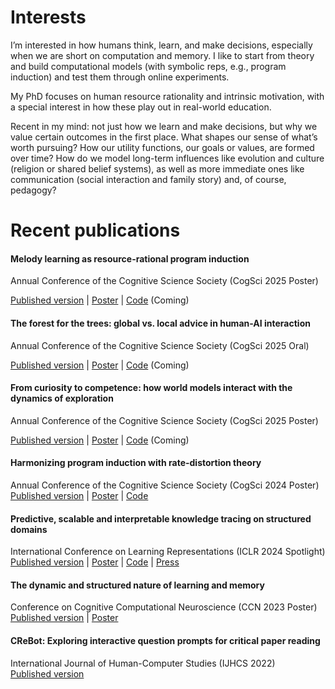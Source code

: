 # Interests

I’m interested in how humans think, learn, and make decisions, especially when we are short on computation and memory. I like to start from theory and build computational models (with symbolic reps, e.g., program induction) and test them through online experiments.

My PhD focuses on human resource rationality and intrinsic motivation, with a special interest in how these play out in real-world education.

Recent in my mind: not just how we learn and make decisions, but why we value certain outcomes in the first place. What shapes our sense of what’s worth pursuing? How our utility functions, our goals or values, are formed over time? 
How do we model long-term influences like evolution and culture (religion or shared belief systems), as well as more immediate ones like communication (social interaction and family story) and, of course, pedagogy?


#### 
<!-- #### Beyond random errors
xxx. Submitted.

[Current version (Jan. 2025)](/files/papers/GuljanovMutschlerTrede_PSKF.pdf) |
[Codes](https://github.com/wmutschl/pruned-skewed-kalman-paper)  -->

# Recent publications
#### Melody learning as resource-rational program induction
Annual Conference of the Cognitive Science Society (CogSci 2025 Poster)

[Published version]() | [Poster]() | [Code]() (Coming)

#### The forest for the trees: global vs. local advice in human-AI interaction
Annual Conference of the Cognitive Science Society (CogSci 2025 Oral)

[Published version]() | [Poster]() | [Code]() (Coming)

#### From curiosity to competence: how world models interact with the dynamics of exploration
Annual Conference of the Cognitive Science Society (CogSci 2025 Poster)

[Published version]() | [Poster]() | [Code]() (Coming)

#### Harmonizing program induction with rate-distortion theory
Annual Conference of the Cognitive Science Society (CogSci 2024 Poster)  
[Published version](/files/papers/zhou2024harmonizing.pdf) | 
[Poster](/files/posters/zhou2024harmonizing.pdf) | 
[Code]() 

#### Predictive, scalable and interpretable knowledge tracing on structured domains
International Conference on Learning Representations (ICLR 2024 Spotlight)  
[Published version](/files/papers/zhou2024predictive.pdf) | 
[Poster](/files/posters/zhou2024predictive.pdf) | 
[Code](https://github.com/mlcolab/psi-kt) | 
[Press](https://www.machinelearningforscience.de/en/knowledge-tracing-for-life-long-personalized-learning/)

#### The dynamic and structured nature of learning and memory
Conference on Cognitive Computational Neuroscience (CCN 2023 Poster)  
[Published version](/files/papers/zhou2023dynamic.pdf) | 
[Poster](/files/posters/zhou2023dynamic.pdf)

#### CReBot: Exploring interactive question prompts for critical paper reading
International Journal of Human-Computer Studies (IJHCS 2022)  
[Published version](/files/papers/peng2022crebot.pdf)